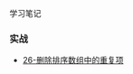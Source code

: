 学习笔记

### 实战

- [26-删除排序数组中的重复项](https://leetcode-cn.com/problems/remove-duplicates-from-sorted-array/solution/)